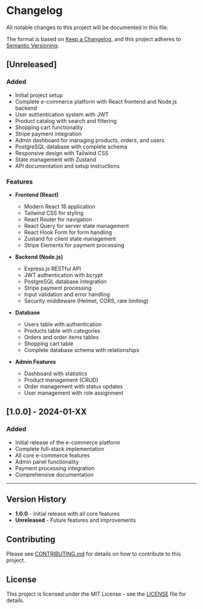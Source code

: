 # Changelog

All notable changes to this project will be documented in this file.

The format is based on [Keep a Changelog](https://keepachangelog.com/en/1.0.0/),
and this project adheres to [Semantic Versioning](https://semver.org/spec/v2.0.0.html).

## [Unreleased]

### Added
- Initial project setup
- Complete e-commerce platform with React frontend and Node.js backend
- User authentication system with JWT
- Product catalog with search and filtering
- Shopping cart functionality
- Stripe payment integration
- Admin dashboard for managing products, orders, and users
- PostgreSQL database with complete schema
- Responsive design with Tailwind CSS
- State management with Zustand
- API documentation and setup instructions

### Features
- **Frontend (React)**
  - Modern React 18 application
  - Tailwind CSS for styling
  - React Router for navigation
  - React Query for server state management
  - React Hook Form for form handling
  - Zustand for client state management
  - Stripe Elements for payment processing

- **Backend (Node.js)**
  - Express.js RESTful API
  - JWT authentication with bcrypt
  - PostgreSQL database integration
  - Stripe payment processing
  - Input validation and error handling
  - Security middleware (Helmet, CORS, rate limiting)

- **Database**
  - Users table with authentication
  - Products table with categories
  - Orders and order items tables
  - Shopping cart table
  - Complete database schema with relationships

- **Admin Features**
  - Dashboard with statistics
  - Product management (CRUD)
  - Order management with status updates
  - User management with role assignment

## [1.0.0] - 2024-01-XX

### Added
- Initial release of the e-commerce platform
- Complete full-stack implementation
- All core e-commerce features
- Admin panel functionality
- Payment processing integration
- Comprehensive documentation

---

## Version History

- **1.0.0** - Initial release with all core features
- **Unreleased** - Future features and improvements

## Contributing

Please see [CONTRIBUTING.md](CONTRIBUTING.md) for details on how to contribute to this project.

## License

This project is licensed under the MIT License - see the [LICENSE](LICENSE) file for details.
